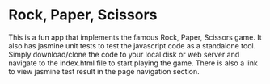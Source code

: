 # Rock, Paper, Scissors

This is a fun app that implements the famous Rock, Paper, Scissors game. It also has jasmine unit tests to test the javascript code as a standalone tool. Simply download/clone the code to your local disk or web server and navigate to the index.html file to start playing the game. There is also a link to view jasmine test result in the page navigation section.
